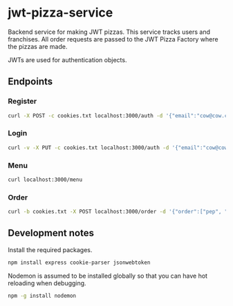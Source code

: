 # jwt-pizza-service

Backend service for making JWT pizzas. This service tracks users and franchises. All order requests are passed to the JWT Pizza Factory where the pizzas are made.

JWTs are used for authentication objects.

## Endpoints

### Register

```sh
curl -X POST -c cookies.txt localhost:3000/auth -d '{"email":"cow@cow.com", "password":"a"}' -H 'Content-Type: application/json'
```

### Login

```sh
curl -v -X PUT -c cookies.txt localhost:3000/auth -d '{"email":"cow@cow.com", "password":"a"}' -H 'Content-Type: application/json'
```

### Menu

```sh
curl localhost:3000/menu
```

### Order

```sh
curl -b cookies.txt -X POST localhost:3000/order -d '{"order":["pep", "cheese"]}' -H 'Content-Type: application/json'
```

## Development notes

Install the required packages.

```sh
npm install express cookie-parser jsonwebtoken
```

Nodemon is assumed to be installed globally so that you can have hot reloading when debugging.

```sh
npm -g install nodemon
```

